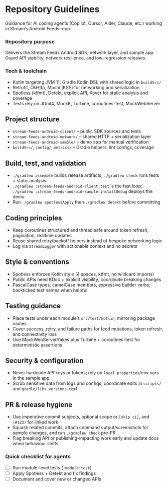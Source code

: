 # Repository Guidelines

Guidance for AI coding agents (Copilot, Cursor, Aider, Claude, etc.) working in Stream’s Android Feeds repo.

### Repository purpose
Delivers the Stream Feeds Android SDK, network layer, and sample app. Guard API stability, network resilience, and low-regression releases.

### Tech & toolchain
- Kotlin targeting JVM 11; Gradle Kotlin DSL with shared logic in `buildSrc/`
- Retrofit, OkHttp, Moshi (KSP) for networking and serialization
- Spotless (ktfmt), Detekt, explicit API, Kover for static analysis and coverage
- Tests rely on JUnit4, MockK, Turbine, coroutines-test, MockWebServer

## Project structure
- `stream-feeds-android-client/` – public SDK sources and tests
- `stream-feeds-android-network/` – shared HTTP + serialization layer
- `stream-feeds-android-sample/` – demo app for manual verification
- `buildSrc/`, `config/`, `metrics/` – Gradle helpers, lint configs, coverage

## Build, test, and validation
- `./gradlew assemble` builds release artifacts; `./gradlew check` runs tests + static analysis
- `./gradlew :stream-feeds-android-client:test` is the fast loop; `./gradlew :stream-feeds-android-sample:installDebug` deploys the demo
- Run `./gradlew spotlessApply` then `./gradlew detekt` before committing

## Coding principles
- Keep coroutines structured and thread safe around token refresh, pagination, realtime updates
- Reuse shared retry/backoff helpers instead of bespoke networking logic
- Log via `StreamLogger` with actionable context and no secrets

## Style & conventions
- Spotless enforces Kotlin style (4 spaces, ktfmt, no wildcard imports)
- Public APIs need KDoc + explicit visibility; coordinate breaking changes
- PascalCase types, camelCase members, expressive builder verbs; backticked test names when helpful

## Testing guidance
- Place tests under each module’s `src/test/kotlin`, mirroring package names
- Cover success, retry, and failure paths for feed mutations, token refresh, and connectivity loss
- Use MockWebServer/fakes plus Turbine + coroutines-test for deterministic assertions

## Security & configuration
- Never hardcode API keys or tokens; rely on `local.properties`/env vars in the sample app
- Scrub sensitive data from logs and configs; coordinate edits in `scripts/` and `gradle/libs.versions.toml`

## PR & release hygiene
- Use imperative commit subjects, optional scope or `[skip ci]`, and `(#123)` for linked work
- Squash related commits, attach command output/screenshots for sample changes, and run `./gradlew check` pre-PR
- Flag breaking API or publishing-impacting work early and update docs when behaviour shifts

### Quick checklist for agents
- [ ] Run module-level tests (`:module:test`)
- [ ] Apply Spotless + Detekt and fix findings
- [ ] Document and cover new or changed APIs
